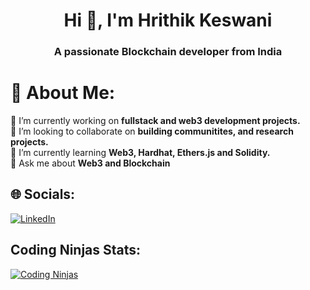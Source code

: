 <h1 align="center">Hi 👋, I'm Hrithik Keswani</h1>
<h3 align="center">A passionate Blockchain developer from India</h3>

# 💫 About Me:
🔭 I’m currently working on **fullstack and web3 development projects.**<br>
👯 I’m looking to collaborate on **building communitites, and research projects.**<br> 
🌱 I’m currently learning **Web3, Hardhat, Ethers.js and Solidity.**<br>
💬 Ask me about **Web3 and Blockchain**<br>


## 🌐 Socials:
[![LinkedIn](https://img.shields.io/badge/LinkedIn-%230077B5.svg?logo=linkedin&logoColor=white)](https://www.linkedin.com/in/hrithik-keswani200/) 

## Coding Ninjas Stats:
[![Coding Ninjas](https://img.shields.io/badge/Coding%20Ninjas-%230077B5.svg?logo=CodingNinjas&logoColor=orange)](https://www.codingninjas.com/studio/profile/hrithik_keswani)
